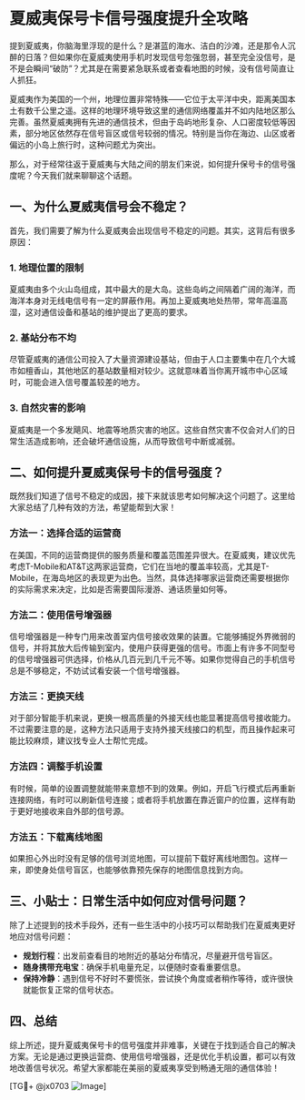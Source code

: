 # 夏威夷保号卡信号强度提升全攻略

提到夏威夷，你脑海里浮现的是什么？是湛蓝的海水、洁白的沙滩，还是那令人沉醉的日落？但如果你在夏威夷使用手机时发现信号忽强忽弱，甚至完全没信号，是不是会瞬间“破防”？尤其是在需要紧急联系或者查看地图的时候，没有信号简直让人抓狂。

夏威夷作为美国的一个州，地理位置非常特殊——它位于太平洋中央，距离美国本土有数千公里之遥。这样的地理环境导致这里的通信网络覆盖并不如内陆地区那么完善。虽然夏威夷拥有先进的通信技术，但由于岛屿地形复杂、人口密度较低等因素，部分地区依然存在信号盲区或信号较弱的情况。特别是当你在海边、山区或者偏远的小岛上旅行时，这种问题尤为突出。

那么，对于经常往返于夏威夷与大陆之间的朋友们来说，如何提升保号卡的信号强度呢？今天我们就来聊聊这个话题。

## 一、为什么夏威夷信号会不稳定？

首先，我们需要了解为什么夏威夷会出现信号不稳定的问题。其实，这背后有很多原因：

### 1. 地理位置的限制
夏威夷由多个火山岛组成，其中最大的是大岛。这些岛屿之间隔着广阔的海洋，而海洋本身对无线电信号有一定的屏蔽作用。再加上夏威夷地处热带，常年高温高湿，这对通信设备和基站的维护提出了更高的要求。

### 2. 基站分布不均
尽管夏威夷的通信公司投入了大量资源建设基站，但由于人口主要集中在几个大城市如檀香山，其他地区的基站数量相对较少。这就意味着当你离开城市中心区域时，可能会进入信号覆盖较差的地方。

### 3. 自然灾害的影响
夏威夷是一个多发飓风、地震等地质灾害的地区。这些自然灾害不仅会对人们的日常生活造成影响，还会破坏通信设施，从而导致信号中断或减弱。

## 二、如何提升夏威夷保号卡的信号强度？

既然我们知道了信号不稳定的成因，接下来就该思考如何解决这个问题了。这里给大家总结了几种有效的方法，希望能帮到大家！

### 方法一：选择合适的运营商
在美国，不同的运营商提供的服务质量和覆盖范围差异很大。在夏威夷，建议优先考虑T-Mobile和AT&T这两家运营商，它们在当地的覆盖率较高，尤其是T-Mobile，在海岛地区的表现更为出色。当然，具体选择哪家运营商还需要根据你的实际需求来决定，比如是否需要国际漫游、通话质量如何等。

### 方法二：使用信号增强器
信号增强器是一种专门用来改善室内信号接收效果的装置。它能够捕捉外界微弱的信号，并将其放大后传输到室内，使用户获得更强的信号。市面上有许多不同型号的信号增强器可供选择，价格从几百元到几千元不等。如果你觉得自己的手机信号总是不够稳定，不妨试试看安装一个信号增强器。

### 方法三：更换天线
对于部分智能手机来说，更换一根高质量的外接天线也能显著提高信号接收能力。不过需要注意的是，这种方法只适用于支持外接天线接口的机型，而且操作起来可能比较麻烦，建议找专业人士帮忙完成。

### 方法四：调整手机设置
有时候，简单的设置调整就能带来意想不到的效果。例如，开启飞行模式后再重新连接网络，有时可以刷新信号连接；或者将手机放置在靠近窗户的位置，这样有助于更好地接收来自外部的信号源。

### 方法五：下载离线地图
如果担心外出时没有足够的信号浏览地图，可以提前下载好离线地图包。这样一来，即使身处信号盲区，也能够依靠预先保存的地图信息找到方向。

## 三、小贴士：日常生活中如何应对信号问题？

除了上述提到的技术手段外，还有一些生活中的小技巧可以帮助我们在夏威夷更好地应对信号问题：

- **规划行程**：出发前查看目的地附近的基站分布情况，尽量避开信号盲区。
- **随身携带充电宝**：确保手机电量充足，以便随时查看重要信息。
- **保持冷静**：遇到信号不好时不要慌张，尝试换个角度或者稍作等待，或许很快就能恢复正常的信号状态。

## 四、总结

综上所述，提升夏威夷保号卡的信号强度并非难事，关键在于找到适合自己的解决方案。无论是通过更换运营商、使用信号增强器，还是优化手机设置，都可以有效地改善信号状况。希望大家都能在美丽的夏威夷享受到畅通无阻的通信体验！

[TG💪+ @jx0703 ![Image](https://github.com/user-attachments/assets/dbca1d08-cadb-493c-b0ec-ad6f7a83f270)]